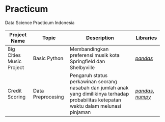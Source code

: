 # Practicum
Data Science Practicum Indonesia


| Project Name | Topic | Description | Libraries |
| --- | --- | --- | --- |
| Big Cities Music Project | Basic Python | Membandingkan preferensi musik kota Springfield dan Shelbyville | *[pandas](https://pandas.pydata.org/docs/user_guide/index.html)* |
| Credit Scoring | Data Preprocesing | Pengaruh status perkawinan seorang nasabah dan jumlah anak yang dimilikinya terhadap probabilitas ketepatan waktu dalam melunasi pinjaman | *[pandas](https://pandas.pydata.org/docs/user_guide/index.html)*, *[numpy](https://numpy.org/doc/stable/user/index.html)* |


